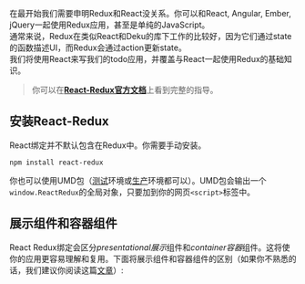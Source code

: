 在最开始我们需要申明Redux和React没关系。你可以和React, Angular, Ember, jQuery一起使用Redux应用，甚至是单纯的JavaScript。  
通常来说，Redux在类似React和Deku的库下工作的比较好，因为它们通过state的函数描述UI，而Redux会通过action更新state。  
我们将使用React来写我们的todo应用，并覆盖与React一起使用Redux的基础知识。
> 你可以在[**React-Redux官方文档**](https://react-redux.js.org/)上看到完整的指导。

## 安装React-Redux
React绑定并不默认包含在Redux中。你需要手动安装。
```
npm install react-redux
```
你也可以使用UMD包（[测试](https://unpkg.com/react-redux@latest/dist/react-redux.js)环境或[生产](https://unpkg.com/react-redux@latest/dist/react-redux.min.js)环境都可以）。UMD包会输出一个`window.ReactRedux`的全局对象，只要加到你的网页`<script>`标签中。
## 展示组件和容器组件
React Redux绑定会区分*presentational展示*组件和*container容器*组件。这将使你的应用更容易理解和复用。下面将展示组件和容器组件的区别（如果你不熟悉的话，我们建议你阅读这篇[文章](https://medium.com/@dan_abramov/smart-and-dumb-components-7ca2f9a7c7d0)）:

